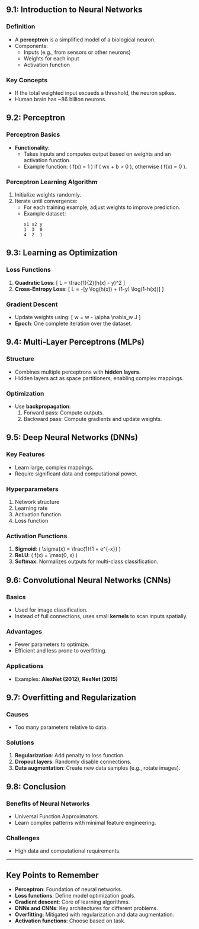 ## 9.1: Introduction to Neural Networks
### Definition
- A **perceptron** is a simplified model of a biological neuron.
- Components:
  - Inputs (e.g., from sensors or other neurons)
  - Weights for each input
  - Activation function
### Key Concepts
- If the total weighted input exceeds a threshold, the neuron spikes.
- Human brain has ~86 billion neurons.

## 9.2: Perceptron
### Perceptron Basics
- **Functionality**:
  - Takes inputs and computes output based on weights and an activation function.
  - Example function: \( f(x) = 1 \) if \( wx + b > 0 \), otherwise \( f(x) = 0 \).
### Perceptron Learning Algorithm
1. Initialize weights randomly.
2. Iterate until convergence:
   - For each training example, adjust weights to improve prediction.
   - Example dataset:
     ```
     x1 x2 y
     1  3  0
     4  2  1
     ```

## 9.3: Learning as Optimization
### Loss Functions
1. **Quadratic Loss**:
   \[ L = \frac{1}{2}(h(x) - y)^2 \]
2. **Cross-Entropy Loss**:
   \[ L = -[y \log(h(x)) + (1-y) \log(1-h(x))] \]

### Gradient Descent
- Update weights using:
  \[ w = w - \alpha \nabla_w J \]
- **Epoch**: One complete iteration over the dataset.

## 9.4: Multi-Layer Perceptrons (MLPs)
### Structure
- Combines multiple perceptrons with **hidden layers**.
- Hidden layers act as space partitioners, enabling complex mappings.
### Optimization
- Use **backpropagation**:
  1. Forward pass: Compute outputs.
  2. Backward pass: Compute gradients and update weights.

## 9.5: Deep Neural Networks (DNNs)
### Key Features
- Learn large, complex mappings.
- Require significant data and computational power.
### Hyperparameters
1. Network structure
2. Learning rate
3. Activation function
4. Loss function
### Activation Functions
1. **Sigmoid**: \( \sigma(x) = \frac{1}{1 + e^{-x}} \)
2. **ReLU**: \( f(x) = \max(0, x) \)
3. **Softmax**: Normalizes outputs for multi-class classification.

## 9.6: Convolutional Neural Networks (CNNs)
### Basics
- Used for image classification.
- Instead of full connections, uses small **kernels** to scan inputs spatially.
### Advantages
- Fewer parameters to optimize.
- Efficient and less prone to overfitting.
### Applications
- Examples: **AlexNet (2012)**, **ResNet (2015)**

## 9.7: Overfitting and Regularization
### Causes
- Too many parameters relative to data.
### Solutions
1. **Regularization**: Add penalty to loss function.
2. **Dropout layers**: Randomly disable connections.
3. **Data augmentation**: Create new data samples (e.g., rotate images).

## 9.8: Conclusion
### Benefits of Neural Networks
- Universal Function Approximators.
- Learn complex patterns with minimal feature engineering.
### Challenges
- High data and computational requirements.

---

## Key Points to Remember
- **Perceptron**: Foundation of neural networks.
- **Loss functions**: Define model optimization goals.
- **Gradient descent**: Core of learning algorithms.
- **DNNs and CNNs**: Key architectures for different problems.
- **Overfitting**: Mitigated with regularization and data augmentation.
- **Activation functions**: Choose based on task.